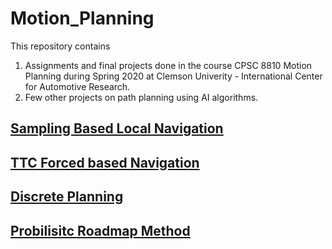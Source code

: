 # Motion_Planning

This repository contains 
1. Assignments and final projects done in the course CPSC 8810 Motion Planning during Spring 2020 at Clemson Univerity - International Center for Automotive Research.
2. Few other projects on path planning using AI algorithms.

## [Sampling Based Local Navigation](https://github.com/spanthr/Motion_Planning/tree/main/Codes/Sampling_based_Local_Navigation)

## [TTC Forced based Navigation](https://github.com/spanthr/Motion_Planning/tree/main/Codes/TTC_Forced_based_Navigation)

## [Discrete Planning](https://github.com/spanthr/Motion_Planning/tree/main/Codes/Discrete_Planning)

## [Probilisitc Roadmap Method](https://github.com/spanthr/Motion_Planning/tree/main/Codes/Probilistic_Roadmap_Method/p4)
